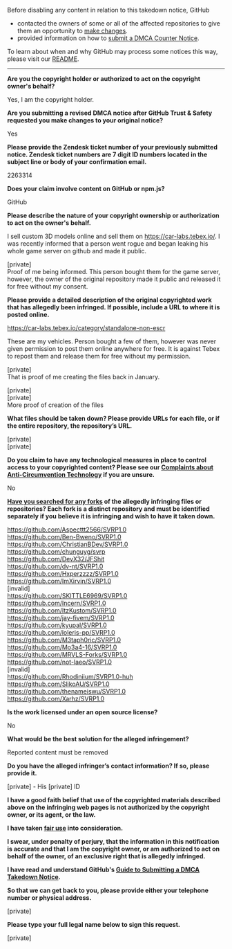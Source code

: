 Before disabling any content in relation to this takedown notice, GitHub
- contacted the owners of some or all of the affected repositories to give them an opportunity to [make changes](https://docs.github.com/en/github/site-policy/dmca-takedown-policy#a-how-does-this-actually-work).
- provided information on how to [submit a DMCA Counter Notice](https://docs.github.com/en/articles/guide-to-submitting-a-dmca-counter-notice).

To learn about when and why GitHub may process some notices this way, please visit our [README](https://github.com/github/dmca/blob/master/README.md#anatomy-of-a-takedown-notice).

---

**Are you the copyright holder or authorized to act on the copyright owner's behalf?**

Yes, I am the copyright holder.

**Are you submitting a revised DMCA notice after GitHub Trust & Safety requested you make changes to your original notice?**

Yes

**Please provide the Zendesk ticket number of your previously submitted notice. Zendesk ticket numbers are 7 digit ID numbers located in the subject line or body of your confirmation email.**

2263314

**Does your claim involve content on GitHub or npm.js?**

GitHub

**Please describe the nature of your copyright ownership or authorization to act on the owner's behalf.**

I sell custom 3D models online and sell them on https://car-labs.tebex.io/. I was recently informed that a person went rogue and began leaking his whole game server on github and made it public.

[private]  
Proof of me being informed. This person bought them for the game server, however, the owner of the original repository made it public and released it for free without my consent.

**Please provide a detailed description of the original copyrighted work that has allegedly been infringed. If possible, include a URL to where it is posted online.**

https://car-labs.tebex.io/category/standalone-non-escr

These are my vehicles. Person bought a few of them, however was never given permission to post them online anywhere for free.
It is against Tebex to repost them and release them for free without my permission.

[private]  
That is proof of me creating the files back in January.

[private]  
[private]  
More proof of creation of the files

**What files should be taken down? Please provide URLs for each file, or if the entire repository, the repository’s URL.**

[private]  
[private]  

**Do you claim to have any technological measures in place to control access to your copyrighted content? Please see our <a href="https://docs.github.com/articles/guide-to-submitting-a-dmca-takedown-notice#complaints-about-anti-circumvention-technology">Complaints about Anti-Circumvention Technology</a> if you are unsure.**

No

**<a href="https://docs.github.com/articles/dmca-takedown-policy#b-what-about-forks-or-whats-a-fork">Have you searched for any forks</a> of the allegedly infringing files or repositories? Each fork is a distinct repository and must be identified separately if you believe it is infringing and wish to have it taken down.**

https://github.com/Aspecttt2566/SVRP1.0  
https://github.com/Ben-Bweno/SVRP1.0  
https://github.com/ChristianBDev/SVRP1.0  
https://github.com/chunguyg/svrp  
https://github.com/DevX32/JFShit  
https://github.com/dv-nt/SVRP1.0  
https://github.com/Hxperzzzz/SVRP1.0  
https://github.com/ImXirvin/SVRP1.0  
[invalid]  
https://github.com/SKITTLE6969/SVRP1.0  
https://github.com/Incern/SVRP1.0  
https://github.com/ItzKustom/SVRP1.0  
https://github.com/jay-fivem/SVRP1.0  
https://github.com/kyupal/SVRP1.0  
https://github.com/loleris-pp/SVRP1.0  
https://github.com/M3taph0ric/SVRP1.0  
https://github.com/Mo3a4-16/SVRP1.0  
https://github.com/MRVLS-Forks/SVRP1.0  
https://github.com/not-laeo/SVRP1.0  
[invalid]  
https://github.com/Rhodiniium/SVRP1.0-huh  
https://github.com/SlikoAU/SVRP1.0  
https://github.com/thenameiswu/SVRP1.0  
https://github.com/Xarhz/SVRP1.0  

**Is the work licensed under an open source license?**

No

**What would be the best solution for the alleged infringement?**

Reported content must be removed

**Do you have the alleged infringer’s contact information? If so, please provide it.**

[private] - His [private] ID

**I have a good faith belief that use of the copyrighted materials described above on the infringing web pages is not authorized by the copyright owner, or its agent, or the law.**

**I have taken <a href="https://www.lumendatabase.org/topics/22">fair use</a> into consideration.**

**I swear, under penalty of perjury, that the information in this notification is accurate and that I am the copyright owner, or am authorized to act on behalf of the owner, of an exclusive right that is allegedly infringed.**

**I have read and understand GitHub's <a href="https://docs.github.com/articles/guide-to-submitting-a-dmca-takedown-notice/">Guide to Submitting a DMCA Takedown Notice</a>.**

**So that we can get back to you, please provide either your telephone number or physical address.**

[private]  

**Please type your full legal name below to sign this request.**

[private]
